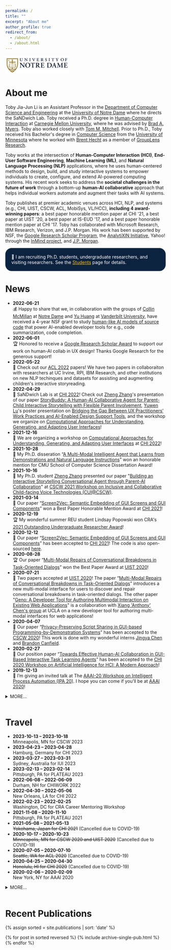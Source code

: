 ```yaml
---
permalink: /
title: ""
excerpt: "About me"
author_profile: true
redirect_from: 
  - /about/
  - /about.html
---
```

<img src="images/notre_dame_logo.png" alt="Logo of the University of Notre Dame" width="200">

About me
=====
Toby Jia-Jun Li is an Assistant Professor in the [Department of Computer Science and Engineering](https://cse.nd.edu/) at the [University of Notre Dame](https://www.nd.edu/) where he directs the SaNDwich Lab. Toby received a Ph.D. degree in [Human-Computer Interaction](https://hcii.cmu.edu/) at [Carnegie Mellon University](https://www.cmu.edu/), where he was advised by [Brad A. Myers](http://www.cs.cmu.edu/~bam/). Toby also worked closely with [Tom M. Mitchell](http://www.cs.cmu.edu/~tom/). Prior to Ph.D., Toby received his Bachelor's degree in [Computer Science](https://www.cs.umn.edu/) from the [University of Minnesota](https://twin-cities.umn.edu/) where he worked with [Brent Hecht](https://brenthecht.com/) as a member of [GroupLens Research](https://grouplens.org/).

Toby works at the intersection of **Human-Computer Interaction (HCI)**, **End-User Software Engineering**, **Machine Learning (ML)**, and **Natural Language Processing (NLP)** applications, where he uses human-centered methods to design, build, and study interactive systems to empower individuals to create, configure, and extend AI-powered computing systems. His recent work seeks to address the **societal challenges in the future of work** through a bottom-up **human-AI collaborative** approach that helps individual workers automate and augment their tasks with AI systems.

Toby publishes at premier academic venues across HCI, NLP, and systems (e.g., CHI, UIST, CSCW, ACL, MobiSys, VL/HCC), **including 4 award-winning papers**: a best paper honorable mention paper at CHI '21, a best paper at UIST '20, a best paper at IS-EUD '17, and a best paper honorable mention paper at CHI '17. Toby has collaborated with Microsoft Research, IBM Research, Verizon, and J.P. Morgan. His work has been supported by NSF, the [Google Research Scholar Program](https://research.google/outreach/research-scholar-program/recipients/), the [AnalytiXIN Initiative](https://analytixindiana.com/), Yahoo! through the [InMind project](http://www.cmu.edu/homepage/computing/2014/winter/project-inmind.shtml), and [J.P. Morgan](https://www.jpmorgan.com/global/technology/artificial-intelligence/awards).

<p style="border-radius: 20px; border:5px; border-style:solid; border-color:#0C2340; padding: 1em; background-color: #0C2340; color: #FFFFFF">📢 I am recruiting Ph.D. students, undergraduate researchers, and visiting researchers. See the <a href="/students" target="_blank" style="color: #f6c200">Students</a> page for details.</p>

News
======
* **2022-06-21**<br>
💰 Happy to share that we, in collaboration with the groups of [Collin McMillan](https://www3.nd.edu/~cmc/) at [Notre Dame](https://cse.nd.edu/) and [Yu Huang](https://yuhuang-lab.github.io/) at [Vanderbilt University](https://engineering.vanderbilt.edu/cs/), have received a 4-year NSF grant to study [human-like AI models of source code](https://www.nsf.gov/awardsearch/showAward?AWD_ID=2211428&HistoricalAwards=false) that power AI-enabled developer tools for e.g., code summarization, code completion.
* **2022-06-01**<br>
🏆 Honored to receive a [Google Research Scholar Award](https://research.google/outreach/research-scholar-program/recipients/) to support our work on human-AI collab in UX design! Thanks Google Research for the generous support!
* **2022-05-22**<br>
📢 Check out our [ACL 2022](https://www.2022.aclweb.org/) papers! We have two papers in collaboraiton with researchers at UC Irvine, RPI, IBM Research, and other institutions on new NLP techinques and datasets for assisting and augmenting children's interactive storyreading.
* **2022-04-29**<br>
🥪 SaNDwich Lab is at [CHI 2022](https://chi2022.acm.org/)! Check out [Zheng Zhang](http://zhengzhang.me/)'s presentation of our paper [StoryBuddy: A Human-AI Collaborative Agent for Parent-Child Interactive Storytelling with Flexible Parent Involvement](https://arxiv.org/pdf/2202.06205.pdf), [Yuwen Lu](https://yuwen.io/)'s poster presentation on [Bridging the Gap Between UX Practitioners’ Work Practices and AI-Enabled Design Support Tools](https://dl.acm.org/doi/10.1145/3491101.3519809), and the workshop we organize on [Computational Approaches for Understanding, Generating, and Adapting User Interfaces](https://sites.google.com/nd.edu/computational-uichi22)!
* **2021-12-16**<br>
📢 We are organizing a workshop on [Computational Approaches for Understanding, Generating, and Adapting User Interfaces](https://sites.google.com/nd.edu/computational-uichi22) at [CHI 2022](https://chi2022.acm.org/)!
* **2021-10-28**<br>
🏅 My Ph.D. disseration “[A Multi-Modal Intelligent Agent that Learns from Demonstrations and Natural Language Instructions](/files/TobyLi_Thesis.pdf)” won an honorable mention for CMU School of Computer Science Dissertation Award!
* **2021-10-16**<br>
📃 My Ph.D. student [Zheng Zhang](http://zhengzhang.me/) presented our paper "[Building an Interactive Storytelling Conversational Agent through Parent-AI Collaboration](https://www.conversationaluserinterfaces.org/workshops/CSCW2021/pdfs/5-Zhang.pdf)" at [CSCW 2021 Workshop on Inclusive and Collaborative Child-facing Voice Technologies (CUI@CSCW)](https://www.conversationaluserinterfaces.org/workshops/CSCW2021/).
* **2021-03-14**<br>
🏅 Our paper “[Screen2Vec: Semantic Embedding of GUI Screens and GUI Components](https://arxiv.org/abs/2101.11103)” won a Best Paper Honorable Mention Award at [CHI 2021](https://chi2021.acm.org/)!
* **2020-12-19**<br>
🏆 My wonderful summer REU student Lindsay Popowski won CRA's  [2021 Outstanding Undergraduate Researcher Award](https://cra.org/2021-outstanding-undergraduate-researcher-award-recipients/)! 
* **2020-12-12**<br>
📃 Our paper “[Screen2Vec: Semantic Embedding of GUI Screens and GUI Components](https://arxiv.org/abs/2101.11103)” has been accepted to [CHI 2021](https://chi2021.acm.org/)! The code is also open-sourced [here](https://github.com/tobyli/screen2vec).
* **2020-08-28**<br>
🏆 Our paper “[Multi-Modal Repairs of Conversational Breakdowns in Task-Oriented Dialogs](files/Li_Sovite_Error_Handling_UIST2020.pdf)” won the Best Paper Award at [UIST 2020](https://uist.acm.org/uist2020/)! 
* **2020-07-21**<br>
📃 Two papers accepted at [UIST 2020](https://uist.acm.org/uist2020/)! The paper “[Multi-Modal Repairs of Conversational Breakdowns in Task-Oriented Dialogs](files/Li_Sovite_Error_Handling_UIST2020.pdf)” introduces a new multi-modal interface for users to discover and repair conversational breakdowns in task-oriented dialogs. The other paper "[Geno: A Developer Tool for Authoring Multimodal Interaction on Existing Web Applications](files/Sarmah_Geno_UIST2020.pdf)" is a collaboration with [Xiang 'Anthony' Chen's group](https://hci.ucla.edu) at UCLA on a new developer tool for authoring multi-modal interfaces for web applications! 
* **2020-04-07**<br>
📃 Our paper “[Privacy-Preserving Script Sharing in GUI-based Programming-by-Demonstration Systems](/files/li-privacy-cscw2020.pdf)” has been accepted to the [CSCW 2020](https://cscw.acm.org/2020/)! This work is done with my wonderful interns [Jingya Chen](https://www.jingyachen.net/resume) and [Brandon Canfield](http://brandoncanfield.coffee/).
* **2020-02-27**<br>
📃 Our position paper “[Towards Effective Human-AI Collaboration in GUI-Based Interactive Task Learning Agents](/files/2003.02622.pdf)” has been accepted to the [CHI 2020 Workshop on Artificial Intelligence for HCI: A Modern Approach](https://sites.google.com/view/ai4hci/)!
* **2019-12-13**<br>
💬 I’m giving an invited talk at The [AAAI-20 Workshop on Intelligent Process Automation (IPA 20)](https://ipa-20.blueprismlabs.com/). I hope you can come if you’ll be at [AAAI 2020](https://aaai.org/Conferences/AAAI-20/)!


<details><summary>MORE...</summary>
<div markdown="1">
* **2019-11-26**<br>
📃 My [thesis proposal document](/files/TobyLi_Thesis_Proposal.pdf) is available online, and the [video of my talk](https://www.youtube.com/watch?v=4qtOwQWIWPk) is available too!
* **2019-08-01**<br>
📃 Our paper “[PUMICE: A Multi-Modal Agent that Learns Concepts and Conditionals from Natural Language and Demonstrations](/files/Li_Pumice_UIST19.pdf)” has been accepted to [UIST 2019](https://uist.acm.org/uist2019/)!
* **2018-10-02**<br>
💬 My awesome summer intern Marissa Radensky will present our study [How End Users Express Conditionals in Programming by Demonstration for Mobile Apps](/files/p311-radensky.pdf) at [VL/HCC 2018](https://vlhcc18.github.io/)!
* **2018-07-31**<br>
📃 Our paper “[APPINITE: A Multi-Modal Interface for Specifying Data Descriptions in Programming by Demonstration Using Natural Language Instructions](/files/TobyLi-VLHCC18-APPINITE.pdf)” has been accepted to [VL/HCC 2018](https://vlhcc18.github.io/)!
* **2018-04-22**<br>
💬 I will talk about our position paper “[Supporting Co-adaptive Human-Agent Relationship through Programming by Demonstration using Existing GUIs](/files/Li_SupportingCoAaptiveHumanAgentRelationship.pdf)” at [CHI 2018 Workshop on Rethinking Interaction](https://ex-situ.lri.fr/workshops/rethinkinginteraction-18).
* **2018-02-28**<br>
📃 Our paper “[KITE: Building conversational bots from mobile apps](/files/TobyLi-MobiSys18-KITE.pdf)” has been accepted to [MobiSys 2018](https://www.sigmobile.org/mobisys/2018/)!
* **2017-06-15**<br>
🏆 We have received a Best Paper award at IS-EUD 2017 for our paper “[Programming IoT Devices by Demonstration Using Mobile Apps](/files/TobyLi-ISEUD2017-ProgrammingIoTDevicesByDemonstration.pdf)”.
https://www.nd.edu/* **2017-03-22**<br>
📃 Our paper “[Programming IoT Devices by Demonstration Using Mobile Apps](/files/TobyLi-ISEUD2017-ProgrammingIoTDevicesByDemonstration.pdf)” has been accepted to [The 6th International Symposium on End User Development (IS-EUD 2017)](http://iseud2017.tue.nl/).
* **2017-02-24**<br>
💬 I will present our work on [Designing a Conversational Interface for a Multimodal Smartphone Programming-by-Demonstration Agent](/files/TobyLi_CoversationalUXForPBDAgent_CameraReady.pdf) at the [Conversational UX Design CHI 2017 Workshop](http://researcher.watson.ibm.com/researcher/view_group_subpage.php?id=7572).
* **2017-02-17**<br>
🏅 We have received a Best Paper Honorable Mention award at CHI 2017 for our paper “[SUGILITE: Creating Multimodal Smartphone Automation by Demonstration](/files/TobyLi-CHI2017-Sugilite.pdf)”.
* **2017-01-06**<br>
📃 Our paper “[SUGILITE: Creating Multimodal Smartphone Automation by Demonstration](/files/TobyLi-CHI2017-Sugilite.pdf)” has been accepted to CHI ’17! A [Video DEMO](https://www.youtube.com/watch?v=KMx7Ea6W6AQ) is also available.
* **2016-03-10**<br>
🏅 I’m honored to receive the Yahoo! Fellowship ($100,000/year worth) to support my research in automating cross-application tasks on smartphone.
* **2016-02-16**<br>
💬 I will present our ongoing work “[Smartphone Text Entry in Cross-Application Tasks](/files/SmartphoneTextEntryinCrossApplicationTasks_150125.pdf)” on [CHI 2016 Workshop on Inviscid Text Entry and Beyond](http://www.textentry.org/chi2016/) at San Jose, CA on May 8, 2016
* **2015-04-15**<br>
🏫 Happy to announce that I’ll be joining HCII @ CMU as a PhD student in HCI starting next fall!
</div>
</details>
<br>

Travel
======
* **2023-10-13 – 2023-10-18**<br>
Minneapolis, MN for CSCW 2023
* **2023-04-23 – 2023-04-28**<br>
Hamburg, Germany for CHI 2023
* **2023-03-27 – 2023-03-31**<br>
Sydney, Australia for IUI 2023
* **2023-02-13 – 2023-02-14**<br>
Pittsburgh, PA for PLATEAU 2023
* **2022-06-08 – 2022-06-09**<br>
Durham, NH for CHIWORK 2022
* **2022-04-30 – 2022-05-06**<br>
New Orleans, LA for CHI 2022
* **2022-02-23 – 2022-02-25**<br>
Washington, DC for CRA Career Mentoring Workshop
* **2021-11-08 – 2020-11-10**<br>
Pittsburgh, PA for PLATEAU 2021
* **2021-05-08 – 2021-05-13**<br>
~~Yokohama, Japan for CHI 2021~~ (Cancelled due to COVID-19)
* **2020-10-17 – 2020-10-23**<br>
~~Minneapolis, MN for CSCW 2020 and UIST 2020~~ (Cancelled due to COVID-19)
* **2020-07-05 – 2020-07-10**<br>
~~Seattle, WA for ACL 2020~~ (Cancelled due to COVID-19)
* **2020-04-25 – 2020-04-30**<br>
~~Honolulu, HI for CHI 2020~~ (Cancelled due to COVID-19)
* **2020-02-06 – 2020-02-09**<br>
New York, NY for AAAI 2020

<details><summary>MORE...</summary>
<div markdown="1">
* **2019-10-20 – 2019-10-23**<br>
New Orleans, LA for UIST 2019
* **2019-05-23 – 2019-05-24**<br>
New York, NY for giving a talk at J.P. Morgan
* **2019-05-04 – 2019-05-09**<br>
Glasgow, Scotland for CHI 2019
* **2019-03-17 – 2019-03-20**<br>
Los Angeles, CA for IUI 2019
* **2018-10-01 – 2018-10-04**<br>
Lisbon, Portugal for VL/HCC 2018
* **2018-06-24 – 2018-06-28**<br>
Pajaro Dunes, Watsonville, CA for HCIC 2018
* **2018-06-10 – 2018-06-15**<br>
Munich, Germany for MobiSys 2018
* **2018-05-29 – 2018-05-31**<br>
Sunnyvale, CA for giving a talk at Oath
* **2018-04-21 – 2018-04-26**<br>
Montreal, QC for CHI 2018
* **2018-01-08 – 2018-01-15**<br>
Ithaca, NY
* **2017-10-11 – 2017-10-14**<br>
Raleigh, NC for VL/HCC 2017
* **2017-06-13 – 2017-06-15**<br>
Eindhoven, The Netherlands for IS-EUD 2017
* **2017-05-22 – 2017-08-18**<br>
Redmond, WA – Intern at Microsoft Research
* **2017-05-06 – 2017-05-12**<br>
Denver, CO for CHI 2017
* **2016-12-30 – 2017-01-01**<br>
Ottawa, ON
* **2016-12-28 – 2016-12-30**<br>
Toronto, ON
* **2016-05-07 – 2016-05-12**<br>
San Jose, CA for CHI 2016
* **2014-11-04 – 2014-11-07**<br>
Dallas, TX for SIGSPATIAL 2014
</div>
</details>
<br>

Recent Publications
======
{% assign sorted = site.publications | sort: 'date' %}

{% for post in sorted reversed %}
  {% include archive-single-pub.html %}
{% endfor %}

